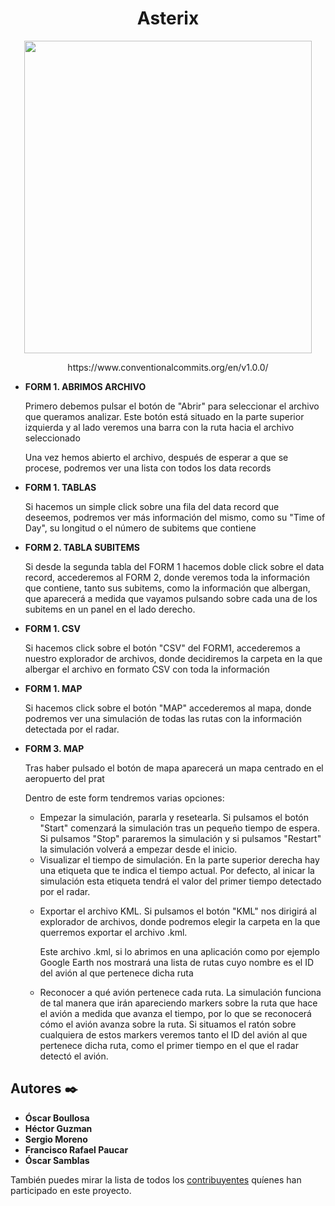 <h1 align="center"> Asterix </h1>


<p align="center">
  <img width="460" height="500" src="https://www.radartutorial.eu/10.processing/pic/radarview.big.jpg">
</p>

<p align="center">
https://www.conventionalcommits.org/en/v1.0.0/
  </p>
  
<ul>
<li><strong>FORM 1. ABRIMOS ARCHIVO</strong> 
    <p> Primero debemos pulsar el botón de "Abrir" para seleccionar el archivo que queramos analizar. Este botón está situado en la parte superior izquierda y al lado veremos una barra con la ruta hacia el archivo seleccionado</p>
  <p>
   Una vez hemos abierto el archivo, después de esperar a que se procese, podremos ver una lista con todos los data records
  </p>
</li>
<li><strong>FORM 1. TABLAS</strong> 
<p>
  Si hacemos un simple click sobre una fila del data record que deseemos, podremos ver más información del mismo, como su "Time of Day", su longitud o el número de subitems que contiene
</p>
</li>
<li><strong>FORM 2. TABLA SUBITEMS</strong> 
<p>
  Si desde la segunda tabla del FORM 1 hacemos doble click sobre el data record, accederemos al FORM 2, donde veremos toda la información que contiene, tanto sus subitems, como la información que albergan, que aparecerá a medida que vayamos pulsando sobre cada una de los subitems en un panel en el lado derecho.
</p>
</li>
<li><strong>FORM 1. CSV</strong> 
<p>
  Si hacemos click sobre el botón "CSV" del FORM1, accederemos a nuestro explorador de archivos, donde decidiremos la carpeta en la que albergar el archivo en formato CSV con toda la información
</p>
</li>
  
<li><strong>FORM 1. MAP</strong>
<p>
  Si hacemos click sobre el botón "MAP" accederemos al mapa, donde podremos ver una simulación de todas las rutas con la información detectada por el radar.
</p>
</li>
<li><strong>FORM 3. MAP</strong>
<p>
  Tras haber pulsado el botón de mapa aparecerá un mapa centrado en el aeropuerto del prat
</p>
  <p>
    Dentro de este form tendremos varias opciones:
    <ul>
      <li>
        Empezar la simulación, pararla y resetearla. Si pulsamos el botón "Start" comenzará la simulación tras un pequeño tiempo de espera. Si pulsamos "Stop" pararemos la simulación y si pulsamos "Restart" la simulación volverá a empezar desde el inicio.
      </li>
      <li>
        Visualizar el tiempo de simulación. En la parte superior derecha hay una etiqueta que te indica el tiempo actual. Por defecto, al inicar la simulación esta etiqueta tendrá el valor del primer tiempo detectado por el radar.
      </li>
      <li>
        <p>Exportar el archivo KML. Si pulsamos el botón "KML" nos dirigirá al explorador de archivos, donde podremos elegir la carpeta en la que querremos exportar el archivo .kml.</p>
        <p>Este archivo .kml, si lo abrimos en una aplicación como por ejemplo Google Earth nos mostrará una lista de rutas cuyo nombre es el ID del avión al que pertenece dicha ruta</p>
      </li>
      <li>
        Reconocer a qué avión pertenece cada ruta. La simulación funciona de tal manera que irán apareciendo markers sobre la ruta que hace el avión a medida que avanza el tiempo, por lo que se reconocerá cómo el avión avanza sobre la ruta. Si situamos el ratón sobre cualquiera de estos markers veremos tanto el ID del avión al que pertenece dicha ruta, como el primer tiempo en el que el radar detectó el avión.
      </li>
    </ul>
  </p>
</li>
</ul>


## Autores ✒️

* **Óscar Boullosa**
* **Héctor Guzman**
*  **Sergio Moreno**
*  **Francisco Rafael Paucar**
*  **Óscar Samblas**

También puedes mirar la lista de todos los [contribuyentes](https://github.com/your/project/contributors) quíenes han participado en este proyecto. 

